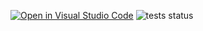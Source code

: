 [![Open in Visual Studio Code](https://classroom.github.com/assets/open-in-vscode-f059dc9a6f8d3a56e377f745f24479a46679e63a5d9fe6f495e02850cd0d8118.svg)](https://classroom.github.com/online_ide?assignment_repo_id=6380747&assignment_repo_type=AssignmentRepo)
![tests status](https://github.com/TestowanieAutomatyczneUG/laboratorium-6-Meruszka/actions/workflows/test.yml/badge.svg)